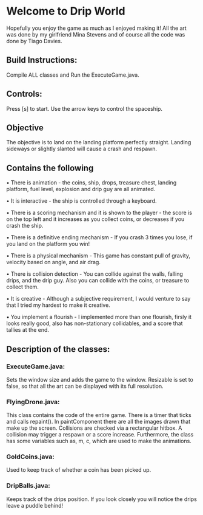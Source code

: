                                                                                   
# Welcome to Drip World

Hopefully you enjoy the game as much as I enjoyed making it!
All the art was done by my girlfriend Mina Stevens and of course all the code was done by Tiago Davies.

## Build Instructions:
Compile ALL classes and Run the ExecuteGame.java.

## Controls:
Press [s] to start. 
Use the arrow keys to control the spaceship.

## Objective
The objective is to land on the landing platform perfectly straight.
Landing sideways or slightly slanted will cause a crash and respawn.


## Contains the following
• There is animation - the coins, ship, drops, treasure chest, landing platform, fuel level, explosion and drip guy are all animated. 

• It is interactive - the ship is controlled through a keyboard.

• There is a scoring mechanism and it is shown to the player - the score is on the top left and it increases as you collect coins, or decreases if you crash the ship. 

• There is a definitive ending mechanism - If you crash 3 times you lose, if you land on the platform you win!

• There is a physical mechanism - This game has constant pull of gravity, velocity based on angle, and air drag.

• There is collision detection - You can collide against the walls, falling drips, and the drip guy. Also you can collide with the coins, or treasure to collect them.

• It is creative - Although a subjective requirement, I would venture to say that I tried my hardest to make it creative.

• You implement a flourish - I implemented more than one flourish, firsly it looks really good, also has non-stationary collidables, and a score that tallies at the end.


## Description of the classes:

### ExecuteGame.java:
Sets the window size and adds the game to the window. Resizable is set to false, so that all the art can be displayed with its full resolution.

### FlyingDrone.java:
This class contains the code of the entire game. There is a timer that ticks and calls repaint(). In paintComponent there are all the images drawn that make up the screen. 
Collisions are checked via a rectangular hitbox. A collision may trigger a respawn or a score increase. 
Furthermore, the class has some variables such as, m, c, which are used to make the animations.  

### GoldCoins.java:
Used to keep track of whether a coin has been picked up.

### DripBalls.java:
Keeps track of the drips position.
If you look closely you will notice the drips leave a puddle behind!





